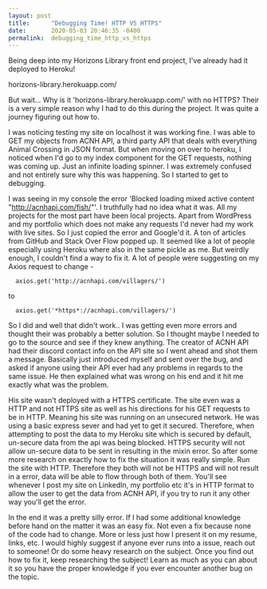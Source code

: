 ```yaml
---
layout: post
title:      "Debugging Time! HTTP VS HTTPS"
date:       2020-05-03 20:46:35 -0400
permalink:  debugging_time_http_vs_https
---
```



Being deep into my Horizons Library front end project, I've already had it deployed to Heroku!

horizons-library.herokuapp.com/

But wait... Why is it 'horizons-library.herokuapp.com/' with no HTTPS? Their is a very simple reason why I had to do this during the project. It was quite a journey figuring out how to.

I was noticing testing my site on localhost it was working fine. I was able to GET my objects from ACNH API, a third party API that deals with everything Animal Crossing in JSON format. But when moving on over to heroku, I noticed when I'd go to my index component for the GET requests, nothing was coming up. Just an infinite loading spinner. I was extremely confused and not entirely sure why this was happening. So I started to get to debugging.

I was seeing in my console the error 'Blocked loading mixed active content "http://acnhapi.com/fish/"'. I truthfully had no idea what it was. All my projects for the most part have been local projects. Apart from WordPress and my portfolio which does not make any requests I'd never had my work with live sites. So I just copied the error and Google'd it. A ton of articles from GitHub and Stack Over Flow popped up. It seemed like a lot of people especially using Heroku where also in the same pickle as me. But weirdly enough, I couldn't find a way to fix it. A lot of people were suggesting on my Axios request to change - 


```
  axios.get('http://acnhapi.com/villagers/')
```

to 

```
  axios.get('*https*://acnhapi.com/villagers/')
```

So I did and well that didn't work.. I was getting even more errors and thought their was probably a better solution. So I thought maybe I needed to go to the source and see if they knew anything. The creator of ACNH API had their discord contact info on the API site so I went ahead and shot them a message. Basically just introduced myself and sent over the bug, and asked if anyone using their API ever had any problems in regards to the same issue. He then explained what was wrong on his end and it hit me exactly what was the problem. 

His site wasn't deployed with a HTTPS certificate. The site even was a HTTP and not HTTPS site as well as his directions for his GET requests to be in HTTP. Meaning his site was running on an unsecured network. He was using a basic express sever and had yet to get it secured. Therefore, when attempting to post the data to my Heroku site which is secured by default, un-secure data from the api was being blocked. HTTPS security will not allow un-secure data to be sent in resulting in the mixin error. So after some more research on exactly how to fix the situation it was really simple. Run the site with HTTP. Therefore they both will not be HTTPS and will not result in a error, data will be able to flow through both of them. You'll see whenever I post my site on LinkedIn, my portfolio etc it's in HTTP format to allow the user to get the data from ACNH API, if you try to run it any other way you'll get the error.

In the end it was a pretty silly error. If I had some additional knowledge before hand on the matter it was an easy fix. Not even a fix because none of the code had to change. More or less just how I present it on my resume, links, etc. I would highly suggest if anyone ever runs into a issue, reach out to someone! Or do some heavy research on the subject. Once you find out how to fix it, keep researching the subject! Learn as much as you can about it so you have the proper knowledge if you ever encounter another bug on the topic. 
